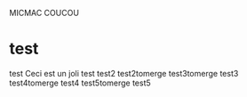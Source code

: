 MICMAC
COUCOU
# test
test
Ceci est un joli test
test2
test2tomerge
test3tomerge
test3
test4tomerge
test4
test5tomerge
test5
